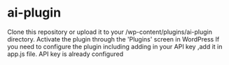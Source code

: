 # ai-plugin

Clone this repository or upload it to your /wp-content/plugins/ai-plugin directory.
Activate the plugin through the 'Plugins' screen in WordPress
If you need to configure the plugin including adding in your API key ,add it in app.js file. API key is already configured
